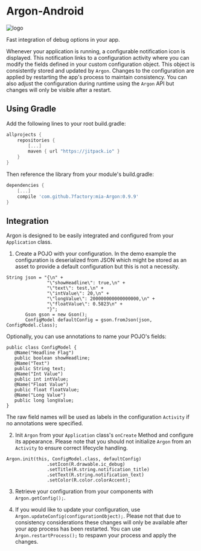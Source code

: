 # Argon-Android
![logo](https://github.com/7factory/mia-Argon/raw/gh-pages/images/argon_400px.png?raw=true "Argon")

Fast integration of debug options in your app. 

Whenever your application is running, a configurable notification icon is displayed. This notification links to a configuration activity where you can modify the fields defined in your custom configuration object. This object is consistently stored and updated by `Argon`. Changes to the configuration are applied by restarting the app's process to maintain consistency. You can also adjust the configuration during runtime using the `Argon` API but changes will only be visible after a restart.

## Using Gradle ##

Add the following lines to your root build.gradle:

``` gradle
allprojects {
    repositories {
        [...]
        maven { url "https://jitpack.io" }
    }
}
```

Then reference the library from your module's build.gradle:

``` gradle
dependencies {
    [...]
    compile 'com.github.7factory:mia-Argon:0.9.9'
}
```
## Integration ##

Argon is designed to be easily integrated and configured from your `Application` class. 

1. Create a POJO with your configuration. In the demo example the configuration is deserialized from JSON which might be stored as an asset to provide a default configuration but this is not a necessity.
 ```
String json = "{\n" +
                "\"showHeadline\": true,\n" +
                "\"text\": test,\n" +
                "\"intValue\": 20,\n" +
                "\"longValue\": 200000000000000000,\n" +
                "\"floatValue\": 0.5823\n" +
                "}";
        Gson gson = new Gson();
        ConfigModel defaultConfig = gson.fromJson(json, ConfigModel.class);
```
Optionally, you can use annotations to name your POJO's fields:
 ```
 public class ConfigModel {
    @Name("Headline Flag")
    public boolean showHeadline;
    @Name("Text")
    public String text;
    @Name("Int Value")
    public int intValue;
    @Name("Float Value")
    public float floatValue;
    @Name("Long Value")
    public long longValue;
}
```
The raw field names will be used as labels in the configuration `Activity` if no annotations were specified.

2. Init `Argon` from your `Application` class's `onCreate` Method and configure its appearance. Please note that you should not initialize `Argon` from an `Activity` to ensure correct lifecycle handling.
 ``` 
Argon.init(this, ConfigModel.class, defaultConfig)
                .setIcon(R.drawable.ic_debug)
                .setTitle(R.string.notification_title)
                .setText(R.string.notification_text)
                .setColor(R.color.colorAccent);
```

3. Retrieve your configuration from your components with `Argon.getConfig();`.

4. If you would like to update your configuration, use `Argon.updateConfig(configurationObject);`. Please not that due to consistency considerations these changes will only be available after your app process has been restarted. You can use `Argon.restartProcess();` to respawn your process and apply the changes.
